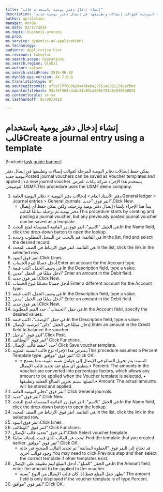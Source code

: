 ```yaml
--- 
title: "إنشاء إدخال دفتر يومية باستخدام قالب"
description: "يمكن حفظ إيصالات دفاتر اليومية المرحلة كقوالب إيصالات وتطبيقها في إيصال دفتر يومية جديد."
author: aprilolson
manager: AnnBe
ms.date: 02/17/2016
ms.topic: business-process
ms.prod: 
ms.service: dynamics-ax-applications
ms.technology: 
audience: Application User
ms.reviewer: twheeloc
ms.search.scope: Operations
ms.search.region: Global
ms.author: aolson
ms.search.validFrom: 2016-06-30
ms.dyn365.ops.version: AX 7.0.0
ms.translationtype: HT
ms.sourcegitcommit: efcb77ff883b29a4bbaba27551e02311742afbbd
ms.openlocfilehash: 93af0f064cdabc31a83ca586e731d8c0359b8854
ms.contentlocale: ar-sa
ms.lasthandoff: 05/08/2018

---
```

# <a name="create-a-journal-entry-using-a-template"></a><span data-ttu-id="feb51-103">إنشاء إدخال دفتر يومية باستخدام قالب</span><span class="sxs-lookup"><span data-stu-id="feb51-103">Create a journal entry using a template</span></span>

[!include [task guide banner](../../includes/task-guide-banner.md)]

<span data-ttu-id="feb51-104">يمكن حفظ إيصالات دفاتر اليومية المرحلة كقوالب إيصالات وتطبيقها في إيصال دفتر يومية جديد.</span><span class="sxs-lookup"><span data-stu-id="feb51-104">Posted journal vouchers can be saved as Voucher templates and applied in a new journal voucher.</span></span> <span data-ttu-id="feb51-105">يستخدم هذا الإجراء شركة بيانات العرض التوضيحي USMF.</span><span class="sxs-lookup"><span data-stu-id="feb51-105">This procedure uses the USMF demo company.</span></span>

1. <span data-ttu-id="feb51-106">دفتر الأستاذ العام > إدخالات دفتر اليومية > دفاتر اليومية العامة.</span><span class="sxs-lookup"><span data-stu-id="feb51-106">General ledger > Journal entries > General journals.</span></span> <span data-ttu-id="feb51-107">انقر فوق "جديد".</span><span class="sxs-lookup"><span data-stu-id="feb51-107">Click New.</span></span>
    * <span data-ttu-id="feb51-108">يبدأ هذا الإجراء بإنشاء إيصال دفتر يومية وترحيله، ولكن يمكن حفظ أي إيصال دفتر يومية تم ترحيله سابقًا كقالب.</span><span class="sxs-lookup"><span data-stu-id="feb51-108">This procedure starts by creating and posting a journal voucher, but any previously posted journal voucher can be saved as a template.</span></span>  
2. <span data-ttu-id="feb51-109">في الحقل "الاسم"، انقر فوق زر القائمة المنسدلة لفتح البحث.</span><span class="sxs-lookup"><span data-stu-id="feb51-109">In the Name field, click the drop-down button to open the lookup.</span></span>
3. <span data-ttu-id="feb51-110">في القائمة، قم بالبحث عن السجل المطلوب وحدده.</span><span class="sxs-lookup"><span data-stu-id="feb51-110">In the list, find and select the desired record.</span></span>
4. <span data-ttu-id="feb51-111">في القائمة، انقر فوق الارتباط في الصف المحدد.</span><span class="sxs-lookup"><span data-stu-id="feb51-111">In the list, click the link in the selected row.</span></span>
5. <span data-ttu-id="feb51-112">انقر فوق البنود.</span><span class="sxs-lookup"><span data-stu-id="feb51-112">Click Lines.</span></span>
6. <span data-ttu-id="feb51-113">أدخل حسابًا لنوع الحساب.</span><span class="sxs-lookup"><span data-stu-id="feb51-113">Enter an account for the Account type.</span></span>
7. <span data-ttu-id="feb51-114">في وصف الحقل، اكتب قيمة.</span><span class="sxs-lookup"><span data-stu-id="feb51-114">In the Description field, type a value.</span></span>
8. <span data-ttu-id="feb51-115">أدخل مبلغًا في الحقل "مدين".</span><span class="sxs-lookup"><span data-stu-id="feb51-115">Enter an amount in the Debit field.</span></span>
9. <span data-ttu-id="feb51-116">انقر فوق جديد.</span><span class="sxs-lookup"><span data-stu-id="feb51-116">Click New.</span></span>
10. <span data-ttu-id="feb51-117">أدخل حسابًا مختلفًا لنوع الحساب.</span><span class="sxs-lookup"><span data-stu-id="feb51-117">Enter a different account for the Account type.</span></span>
11. <span data-ttu-id="feb51-118">في وصف الحقل، اكتب قيمة.</span><span class="sxs-lookup"><span data-stu-id="feb51-118">In the Description field, type a value.</span></span>
12. <span data-ttu-id="feb51-119">أدخل مبلغًا في الحقل "مدين".</span><span class="sxs-lookup"><span data-stu-id="feb51-119">Enter an amount in the Debit field.</span></span>
13. <span data-ttu-id="feb51-120">انقر فوق جديد.</span><span class="sxs-lookup"><span data-stu-id="feb51-120">Click New.</span></span>
14. <span data-ttu-id="feb51-121">في حقل "الحساب"، حدد القيم المطلوبة.</span><span class="sxs-lookup"><span data-stu-id="feb51-121">In the Account field, specify the desired values.</span></span>
15. <span data-ttu-id="feb51-122">في حقل "الوصف"، اكتب قيمة.</span><span class="sxs-lookup"><span data-stu-id="feb51-122">In the Description field, type a value.</span></span>
16. <span data-ttu-id="feb51-123">إدخال مبلغًا في الحقل "دائن" لترصيد الإيصال.</span><span class="sxs-lookup"><span data-stu-id="feb51-123">Enter an amount in the Credit field to balance the voucher.</span></span>
17. <span data-ttu-id="feb51-124">انقر فوق "ترحيل".</span><span class="sxs-lookup"><span data-stu-id="feb51-124">Click Post.</span></span>
18. <span data-ttu-id="feb51-125">انقر فوق "الوظائف".</span><span class="sxs-lookup"><span data-stu-id="feb51-125">Click Functions.</span></span>
19. <span data-ttu-id="feb51-126">حدد "حفظ قالب الإيصال‬".</span><span class="sxs-lookup"><span data-stu-id="feb51-126">Click Save voucher template.</span></span>
20. <span data-ttu-id="feb51-127">يفترض هذا الإجراء نوع قالب النسبة المئوية.</span><span class="sxs-lookup"><span data-stu-id="feb51-127">This procedure assumes a Percent Template type.</span></span> <span data-ttu-id="feb51-128">انقر فوق "موافق".</span><span class="sxs-lookup"><span data-stu-id="feb51-128">Click OK.</span></span>
    * <span data-ttu-id="feb51-129">• النسبة: يتم تحويل المبالغ في الإيصال إلى عوامل نسبة مئوية، مما يسمح بتطبيق أي مبلغ عند تحديد قالب الإيصال.</span><span class="sxs-lookup"><span data-stu-id="feb51-129">• Percent: The amounts in the voucher are converted into percentage factors, which allows any amount to be applied when the Voucher template is selected.</span></span>  <span data-ttu-id="feb51-130">• المبلغ: سيتم تخزين المبالغ الفعلية وتطبيقها.</span><span class="sxs-lookup"><span data-stu-id="feb51-130">• Amount: The actual amounts will be stored and applied.</span></span>  
21. <span data-ttu-id="feb51-131">انقر فوق "دفاتر اليومية العامة".</span><span class="sxs-lookup"><span data-stu-id="feb51-131">Click General journals.</span></span>
22. <span data-ttu-id="feb51-132">انقر فوق "جديد".</span><span class="sxs-lookup"><span data-stu-id="feb51-132">Click New.</span></span>
23. <span data-ttu-id="feb51-133">في الحقل "الاسم"، انقر فوق زر القائمة المنسدلة لفتح البحث.</span><span class="sxs-lookup"><span data-stu-id="feb51-133">In the Name field, click the drop-down button to open the lookup.</span></span>
24. <span data-ttu-id="feb51-134">في القائمة، انقر فوق الارتباط في الصف المحدد.</span><span class="sxs-lookup"><span data-stu-id="feb51-134">In the list, click the link in the selected row.</span></span>
25. <span data-ttu-id="feb51-135">انقر فوق البنود.</span><span class="sxs-lookup"><span data-stu-id="feb51-135">Click Lines.</span></span>
26. <span data-ttu-id="feb51-136">انقر فوق "الوظائف".</span><span class="sxs-lookup"><span data-stu-id="feb51-136">Click Functions.</span></span>
27. <span data-ttu-id="feb51-137">انقر فوق "تحديد قالب الإيصال".</span><span class="sxs-lookup"><span data-stu-id="feb51-137">Click Select voucher template.</span></span>
28. <span data-ttu-id="feb51-138">ابحث عن القالب الذي قمت بإنشائه سابقًا.</span><span class="sxs-lookup"><span data-stu-id="feb51-138">Find the template that you created earlier.</span></span> <span data-ttu-id="feb51-139">انقر فوق "موافق".</span><span class="sxs-lookup"><span data-stu-id="feb51-139">Click OK.</span></span>
    * <span data-ttu-id="feb51-140">قد تحتاج إلى النقر فوق "الخطوة السابقة" ثم تحديد القالب الصحيح في حالة وجود قوالب أخرى.</span><span class="sxs-lookup"><span data-stu-id="feb51-140">You may need to click Previous step and then select the correct template if other templates exist.</span></span>  
29. <span data-ttu-id="feb51-141">في الحقل "المبلغ"، أدخل المبلغ ليتم تطبيقه على الإيصال.</span><span class="sxs-lookup"><span data-stu-id="feb51-141">In the Amount field, enter the amount to be applied to the voucher.</span></span>
    * <span data-ttu-id="feb51-142">يظهر حقل المبلغ فقط إذا كان قالب الإيصال من النوع "نسبة".</span><span class="sxs-lookup"><span data-stu-id="feb51-142">The amount field is only displayed if the voucher template is of type Percent.</span></span>  
30. <span data-ttu-id="feb51-143">انقر فوق "موافق".</span><span class="sxs-lookup"><span data-stu-id="feb51-143">Click OK.</span></span>


